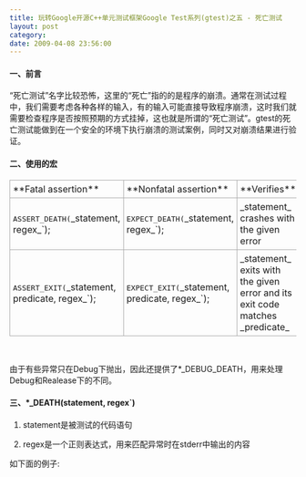 ```yaml
---
title: 玩转Google开源C++单元测试框架Google Test系列(gtest)之五 - 死亡测试
layout: post
category: 
date: 2009-04-08 23:56:00
---
```


#### 一、前言

&#8220;死亡测试&#8221;名字比较恐怖，这里的&#8220;死亡&#8221;指的的是程序的崩溃。通常在测试过程中，我们需要考虑各种各样的输入，有的输入可能直接导致程序崩溃，这时我们就需要检查程序是否按照预期的方式挂掉，这也就是所谓的&#8220;死亡测试&#8221;。gtest的死亡测试能做到在一个安全的环境下执行崩溃的测试案例，同时又对崩溃结果进行验证。

#### 二、使用的宏

<table>
     <tr>
         <td style="border: 1px solid #aaaaaa; padding: 5px;">**Fatal assertion** </td>
         <td style="border: 1px solid #aaaaaa; padding: 5px;"> **Nonfatal assertion** </td>
         <td style="border: 1px solid #aaaaaa; padding: 5px;"> **Verifies** </td>
     </tr>
     <tr>
         <td style="border: 1px solid #aaaaaa; padding: 5px;"> <tt>ASSERT_DEATH(</tt>_statement, regex_`); </td>
         <td style="border: 1px solid #aaaaaa; padding: 5px;"> <tt>EXPECT_DEATH(</tt>_statement, regex_`); </td>
         <td style="border: 1px solid #aaaaaa; padding: 5px;"> _statement_ crashes with the given error </td>
     </tr>
     <tr>
         <td style="border: 1px solid #aaaaaa; padding: 5px;"> <tt>ASSERT_EXIT(</tt>_statement, predicate, regex_`); </td>
         <td style="border: 1px solid #aaaaaa; padding: 5px;"> <tt>EXPECT_EXIT(</tt>_statement, predicate, regex_`); </td>
         <td style="border: 1px solid #aaaaaa; padding: 5px;">_statement_ exits with the given error and its exit code matches _predicate_</td>
     </tr>
</table>

&nbsp;

由于有些异常只在Debug下抛出，因此还提供了*_DEBUG_DEATH，用来处理Debug和Realease下的不同。

#### 三、*_DEATH(statement, regex`)

1. statement是被测试的代码语句

2. regex是一个正则表达式，用来匹配异常时在stderr中输出的内容

如下面的例子: 

<div class="cnblogs_code"><!--

Code highlighting produced by Actipro CodeHighlighter (freeware)

http://www.CodeHighlighter.com/

--><span style="color: #0000ff;">void</span><span style="color: #000000;">&nbsp;Foo()

{

&nbsp;&nbsp;&nbsp;&nbsp;</span><span style="color: #0000ff;">int</span><span style="color: #000000;">&nbsp;</span><span style="color: #000000;">*</span><span style="color: #000000;">pInt&nbsp;</span><span style="color: #000000;">=</span><span style="color: #000000;">&nbsp;</span><span style="color: #800080;">0</span><span style="color: #000000;">;

&nbsp;&nbsp;&nbsp;&nbsp;</span><span style="color: #000000;">*</span><span style="color: #000000;">pInt&nbsp;</span><span style="color: #000000;">=</span><span style="color: #000000;">&nbsp;</span><span style="color: #800080;">42</span><span style="color: #000000;">&nbsp;;

}

TEST(FooDeathTest,&nbsp;Demo)

{

&nbsp;&nbsp;&nbsp;&nbsp;EXPECT_DEATH(Foo(),&nbsp;</span><span style="color: #800000;">""</span><span style="color: #000000;">);

}</span></div>

&nbsp;

重要：编写死亡测试案例时，TEST的第一个参数，即testcase_name，请使用DeathTest后缀。原因是gtest会优先运行死亡测试案例，应该是为线程安全考虑。

#### 四、*_<tt>EXIT(</tt>_statement, predicate, regex_`)

1. statement是被测试的代码语句

2. predicate 在这里必须是一个委托，接收int型参数，并返回bool。只有当返回值为true时，死亡测试案例才算通过。gtest提供了一些常用的predicate：

<div class="cnblogs_code"><!--

Code highlighting produced by Actipro CodeHighlighter (freeware)

http://www.CodeHighlighter.com/

--><span style="color: #000000;">testing::ExitedWithCode(exit_code)</span></div>

如果程序正常退出并且退出码与exit_code相同则返回 <tt>true</tt>

<div class="cnblogs_code"><!--

Code highlighting produced by Actipro CodeHighlighter (freeware)
http://www.CodeHighlighter.com/

--><span style="color: #000000;">testing::KilledBySignal(signal_number)&nbsp;&nbsp;</span><span style="color: #008000;">//</span><span style="color: #008000;">&nbsp;Windows下不支持</span></div>

&nbsp;
如果程序被signal_number信号kill的话就返回true

3. regex是一个正则表达式，用来匹配异常时在stderr中输出的内容

这里， 要说明的是，*_DEATH其实是对*_EXIT进行的一次包装，*_DEATH的predicate判断进程是否以非0退出码退出或被一个信号杀死。

例子：

<div class="cnblogs_code"><!--

Code highlighting produced by Actipro CodeHighlighter (freeware)
http://www.CodeHighlighter.com/

--><span style="color: #000000;">TEST(ExitDeathTest,&nbsp;Demo)
{
&nbsp;&nbsp;&nbsp;&nbsp;EXPECT_EXIT(_exit(</span><span style="color: #800080;">1</span><span style="color: #000000;">),&nbsp;&nbsp;testing::ExitedWithCode(</span><span style="color: #800080;">1</span><span style="color: #000000;">),&nbsp;&nbsp;</span><span style="color: #800000;">""</span><span style="color: #000000;">);
}</span></div>

&nbsp;

#### 五、*_DEBUG_DEATH

先来看定义：
<div class="cnblogs_code"><!--

Code highlighting produced by Actipro CodeHighlighter (freeware)
http://www.CodeHighlighter.com/

--><span style="color: #000000;">#ifdef&nbsp;NDEBUG

</span><span style="color: #0000ff;">#define</span><span style="color: #000000;">&nbsp;EXPECT_DEBUG_DEATH(statement,&nbsp;regex)&nbsp;\</span><span style="color: #000000;">
&nbsp;&nbsp;</span><span style="color: #0000ff;">do</span><span style="color: #000000;">&nbsp;{&nbsp;statement;&nbsp;}&nbsp;</span><span style="color: #0000ff;">while</span><span style="color: #000000;">&nbsp;(</span><span style="color: #0000ff;">false</span><span style="color: #000000;">)

</span><span style="color: #0000ff;">#define</span><span style="color: #000000;">&nbsp;ASSERT_DEBUG_DEATH(statement,&nbsp;regex)&nbsp;\</span><span style="color: #000000;">
&nbsp;&nbsp;</span><span style="color: #0000ff;">do</span><span style="color: #000000;">&nbsp;{&nbsp;statement;&nbsp;}&nbsp;</span><span style="color: #0000ff;">while</span><span style="color: #000000;">&nbsp;(</span><span style="color: #0000ff;">false</span><span style="color: #000000;">)

</span><span style="color: #0000ff;">#else</span><span style="color: #000000;">

</span><span style="color: #0000ff;">#define</span><span style="color: #000000;">&nbsp;EXPECT_DEBUG_DEATH(statement,&nbsp;regex)&nbsp;\</span><span style="color: #000000;">
&nbsp;&nbsp;EXPECT_DEATH(statement,&nbsp;regex)

</span><span style="color: #0000ff;">#define</span><span style="color: #000000;">&nbsp;ASSERT_DEBUG_DEATH(statement,&nbsp;regex)&nbsp;\</span><span style="color: #000000;">
&nbsp;&nbsp;ASSERT_DEATH(statement,&nbsp;regex)

</span><span style="color: #0000ff;">#endif</span><span style="color: #000000;">&nbsp;&nbsp;</span><span style="color: #008000;">//</span><span style="color: #008000;">&nbsp;NDEBUG&nbsp;for&nbsp;EXPECT_DEBUG_DEATH</span></div>

&nbsp;

可以看到，在Debug版和Release版本下， *_DEBUG_DEATH的定义不一样。因为很多异常只会在Debug版本下抛出，而在Realease版本下不会抛出，所以针对Debug和Release分别做了不同的处理。看gtest里自带的例子就明白了：
<div class="cnblogs_code"><!--

Code highlighting produced by Actipro CodeHighlighter (freeware)
http://www.CodeHighlighter.com/

--><span style="color: #0000ff;">int</span><span style="color: #000000;">&nbsp;DieInDebugElse12(</span><span style="color: #0000ff;">int</span><span style="color: #000000;">*</span><span style="color: #000000;">&nbsp;sideeffect)&nbsp;{
&nbsp;&nbsp;&nbsp;&nbsp;</span><span style="color: #0000ff;">if</span><span style="color: #000000;">&nbsp;(sideeffect)&nbsp;</span><span style="color: #000000;">*</span><span style="color: #000000;">sideeffect&nbsp;</span><span style="color: #000000;">=</span><span style="color: #000000;">&nbsp;</span><span style="color: #800080;">12</span><span style="color: #000000;">;
#ifndef&nbsp;NDEBUG
&nbsp;&nbsp;&nbsp;&nbsp;GTEST_LOG_(FATAL,&nbsp;</span><span style="color: #800000;">"</span><span style="color: #800000;">debug&nbsp;death&nbsp;inside&nbsp;DieInDebugElse12()</span><span style="color: #800000;">"</span><span style="color: #000000;">);
</span><span style="color: #0000ff;">#endif</span><span style="color: #000000;">&nbsp;&nbsp;</span><span style="color: #008000;">//</span><span style="color: #008000;">&nbsp;NDEBUG</span><span style="color: #000000;">
&nbsp;&nbsp;&nbsp;&nbsp;</span><span style="color: #0000ff;">return</span><span style="color: #000000;">&nbsp;</span><span style="color: #800080;">12</span><span style="color: #000000;">;
}

TEST(TestCase,&nbsp;TestDieOr12WorksInDgbAndOpt)
{
&nbsp;&nbsp;&nbsp;&nbsp;</span><span style="color: #0000ff;">int</span><span style="color: #000000;">&nbsp;sideeffect&nbsp;</span><span style="color: #000000;">=</span><span style="color: #000000;">&nbsp;</span><span style="color: #800080;">0</span><span style="color: #000000;">;
&nbsp;&nbsp;&nbsp;&nbsp;</span><span style="color: #008000;">//</span><span style="color: #008000;">&nbsp;Only&nbsp;asserts&nbsp;in&nbsp;dbg.</span><span style="color: #008000;">
</span><span style="color: #000000;">&nbsp;&nbsp;&nbsp;&nbsp;EXPECT_DEBUG_DEATH(DieInDebugElse12(</span><span style="color: #000000;">&amp;</span><span style="color: #000000;">sideeffect),&nbsp;</span><span style="color: #800000;">"</span><span style="color: #800000;">death</span><span style="color: #800000;">"</span><span style="color: #000000;">);

&nbsp;&nbsp;&nbsp;&nbsp;#ifdef&nbsp;NDEBUG
&nbsp;&nbsp;&nbsp;&nbsp;</span><span style="color: #008000;">//</span><span style="color: #008000;">&nbsp;opt-mode&nbsp;has&nbsp;sideeffect&nbsp;visible.</span><span style="color: #008000;">
</span><span style="color: #000000;">&nbsp;&nbsp;&nbsp;&nbsp;EXPECT_EQ(</span><span style="color: #800080;">12</span><span style="color: #000000;">,&nbsp;sideeffect);
&nbsp;&nbsp;&nbsp;&nbsp;</span><span style="color: #0000ff;">#else</span><span style="color: #000000;">
&nbsp;&nbsp;&nbsp;&nbsp;</span><span style="color: #008000;">//</span><span style="color: #008000;">&nbsp;dbg-mode&nbsp;no&nbsp;visible&nbsp;sideeffect.</span><span style="color: #008000;">
</span><span style="color: #000000;">&nbsp;&nbsp;&nbsp;&nbsp;EXPECT_EQ(</span><span style="color: #800080;">0</span><span style="color: #000000;">,&nbsp;sideeffect);
&nbsp;&nbsp;&nbsp;&nbsp;</span><span style="color: #0000ff;">#endif</span><span style="color: #000000;">
}</span></div>

&nbsp;

#### 六、关于正则表达式

在<a name="Regular_Expression_Syntax">POSIX系统（</a><a name="Regular_Expression_Syntax">Linux, Cygwin, 和 Mac</a><a name="Regular_Expression_Syntax">）</a>中，gtest的死亡测试中使用的是<a name="Regular_Expression_Syntax">POSIX风格的正则表达式，</a><a name="Regular_Expression_Syntax">想了解POSIX风格</a>表达式可参考： 

1. <a style="width: 20px; height: 20px; text-indent: 20px; background-repeat: no-repeat; background-image: url(/CuteSoft_Client/CuteEditor/Load.ashx?type=image&amp;file=anchor.gif);" name="Regular_Expression_Syntax"></a>[POSIX extended regular expression](http://www.opengroup.org/onlinepubs/009695399/basedefs/xbd_chap09.html#tag_09_04)

2.<a name="Regular_Expression_Syntax"> </a>[Wikipedia entry](http://en.wikipedia.org/wiki/Regular_expression#POSIX_Extended_Regular_Expressions). <a style="width: 20px; height: 20px; text-indent: 20px; background-repeat: no-repeat; background-image: url(/CuteSoft_Client/CuteEditor/Load.ashx?type=image&amp;file=anchor.gif);" name="Regular_Expression_Syntax"></a> 

在Windows系统中，gtest的死亡测试中使用的是gtest自己实现的简单的正则表达式语法。 相比POSIX风格，gtest的简单正则表达式少了很多内容，比如 <tt>("x|y"</tt>), (<tt>"(xy)"</tt>), (<tt>"[xy]"</tt>) 和<tt>("x{5,7}")都不支持。</tt>

下面是简单正则表达式支持的一些内容：

<table><tr><td style="border: 1px solid #aaaaaa; padding: 5px;"> 
</td><td style="border: 1px solid #aaaaaa; padding: 5px;"> matches any literal character <tt>c</tt> </td></tr> <tr><td style="border: 1px solid #aaaaaa; padding: 5px;"> <tt>\\d</tt> </td><td style="border: 1px solid #aaaaaa; padding: 5px;"> matches any decimal digit </td></tr> <tr><td style="border: 1px solid #aaaaaa; padding: 5px;"> <tt>\\D</tt> </td><td style="border: 1px solid #aaaaaa; padding: 5px;"> matches any character that's not a decimal digit </td></tr> <tr><td style="border: 1px solid #aaaaaa; padding: 5px;"> <tt>\\f</tt> </td><td style="border: 1px solid #aaaaaa; padding: 5px;"> matches <tt>\f</tt> </td></tr> <tr><td style="border: 1px solid #aaaaaa; padding: 5px;"> <tt>\\n</tt> </td><td style="border: 1px solid #aaaaaa; padding: 5px;"> matches <tt>\n</tt> </td></tr> <tr><td style="border: 1px solid #aaaaaa; padding: 5px;"> <tt>\\r</tt> </td><td style="border: 1px solid #aaaaaa; padding: 5px;"> matches <tt>\r</tt> </td></tr> <tr><td style="border: 1px solid #aaaaaa; padding: 5px;"> <tt>\\s</tt> </td><td style="border: 1px solid #aaaaaa; padding: 5px;"> matches any ASCII whitespace, including <tt>\n</tt> </td></tr> <tr><td style="border: 1px solid #aaaaaa; padding: 5px;"> <tt>\\S</tt> </td><td style="border: 1px solid #aaaaaa; padding: 5px;"> matches any character that's not a whitespace </td></tr> <tr><td style="border: 1px solid #aaaaaa; padding: 5px;"> <tt>\\t</tt> </td><td style="border: 1px solid #aaaaaa; padding: 5px;"> matches <tt>\t</tt> </td></tr> <tr><td style="border: 1px solid #aaaaaa; padding: 5px;"> <tt>\\v</tt> </td><td style="border: 1px solid #aaaaaa; padding: 5px;"> matches <tt>\v</tt> </td></tr> <tr><td style="border: 1px solid #aaaaaa; padding: 5px;"> <tt>\\w</tt> </td><td style="border: 1px solid #aaaaaa; padding: 5px;"> matches any letter, <tt>_</tt>, or decimal digit </td></tr> <tr><td style="border: 1px solid #aaaaaa; padding: 5px;"> <tt>\\W</tt> </td><td style="border: 1px solid #aaaaaa; padding: 5px;"> matches any character that <tt>\\w</tt> doesn't match </td></tr> <tr><td style="border: 1px solid #aaaaaa; padding: 5px;"> <tt>\\c</tt> </td><td style="border: 1px solid #aaaaaa; padding: 5px;"> matches any literal character <tt>c</tt>, which must be a punctuation </td></tr> <tr><td style="border: 1px solid #aaaaaa; padding: 5px;"> <tt>.</tt> </td><td style="border: 1px solid #aaaaaa; padding: 5px;"> matches any single character except <tt>\n</tt> </td></tr> <tr><td style="border: 1px solid #aaaaaa; padding: 5px;"> <tt>A?</tt> </td><td style="border: 1px solid #aaaaaa; padding: 5px;"> matches 0 or 1 occurrences of <tt>A</tt> </td></tr> <tr><td style="border: 1px solid #aaaaaa; padding: 5px;"> <tt>A*</tt> </td><td style="border: 1px solid #aaaaaa; padding: 5px;"> matches 0 or many occurrences of <tt>A</tt> </td></tr> <tr><td style="border: 1px solid #aaaaaa; padding: 5px;"> <tt>A+</tt> </td><td style="border: 1px solid #aaaaaa; padding: 5px;"> matches 1 or many occurrences of <tt>A</tt> </td></tr> <tr><td style="border: 1px solid #aaaaaa; padding: 5px;"> <tt>^</tt> </td><td style="border: 1px solid #aaaaaa; padding: 5px;"> matches the beginning of a string (not that of each line) </td></tr> <tr><td style="border: 1px solid #aaaaaa; padding: 5px;"> <tt>$</tt> </td><td style="border: 1px solid #aaaaaa; padding: 5px;"> matches the end of a string (not that of each line) </td></tr> <tr><td style="border: 1px solid #aaaaaa; padding: 5px;"> <tt>xy</tt> </td><td style="border: 1px solid #aaaaaa; padding: 5px;"> matches <tt>x</tt> followed by <tt>y</tt></td></tr></table>

&nbsp;

gtest定义两个宏，用来表示当前系统支持哪套正则表达式风格：

<tt>1. POSIX风格：GTEST_USES_POSIX_RE</tt> = 1 

2. Simple风格：<tt>GTEST_USES_SIMPLE_RE=1</tt> 

#### 七、死亡测试运行方式

1. fast方式（默认的方式）
<div class="cnblogs_code"><!--

Code highlighting produced by Actipro CodeHighlighter (freeware)
http://www.CodeHighlighter.com/

--><span style="color: #000000;">testing::FLAGS_gtest_death_test_style&nbsp;</span><span style="color: #000000;">=</span><span style="color: #000000;">&nbsp;</span><span style="color: #800000;">"fast</span><span style="color: #800000;">"</span><span style="color: #000000;">;</span></div>

2. threadsafe方式

<div class="cnblogs_code"><!--

Code highlighting produced by Actipro CodeHighlighter (freeware)
http://www.CodeHighlighter.com/

--><span style="color: #000000;">testing::FLAGS_gtest_death_test_style&nbsp;</span><span style="color: #000000;">=</span><span style="color: #000000;">&nbsp;</span><span style="color: #800000;">"</span><span style="color: #800000;">threadsafe</span><span style="color: #800000;">"</span><span style="color: #000000;">;</span></div>

你可以在 <tt>main()</tt> 里为所有的死亡测试设置测试形式，也可以为某次测试单独设置。Google Test会在每次测试之前保存这个标记并在测试完成后恢复，所以你不需要去管这部分工作 。如：
<div class="cnblogs_code"><!--

Code highlighting produced by Actipro CodeHighlighter (freeware)
http://www.CodeHighlighter.com/

--><span style="color: #000000;">TEST(MyDeathTest,&nbsp;TestOne)&nbsp;{
&nbsp;&nbsp;testing::FLAGS_gtest_death_test_style&nbsp;</span><span style="color: #000000;">=</span><span style="color: #000000;">&nbsp;</span><span style="color: #800000;">"</span><span style="color: #800000;">threadsafe</span><span style="color: #800000;">"</span><span style="color: #000000;">;
&nbsp;&nbsp;</span><span style="color: #008000;">//</span><span style="color: #008000;">&nbsp;This&nbsp;test&nbsp;is&nbsp;run&nbsp;in&nbsp;the&nbsp;"threadsafe"&nbsp;style:</span><span style="color: #008000;">
</span><span style="color: #000000;">&nbsp;&nbsp;ASSERT_DEATH(ThisShouldDie(),&nbsp;</span><span style="color: #800000;">""</span><span style="color: #000000;">);
}

TEST(MyDeathTest,&nbsp;TestTwo)&nbsp;{
&nbsp;&nbsp;</span><span style="color: #008000;">//</span><span style="color: #008000;">&nbsp;This&nbsp;test&nbsp;is&nbsp;run&nbsp;in&nbsp;the&nbsp;"fast"&nbsp;style:</span><span style="color: #008000;">
</span><span style="color: #000000;">&nbsp;&nbsp;ASSERT_DEATH(ThisShouldDie(),&nbsp;</span><span style="color: #800000;">""</span><span style="color: #000000;">);
}

</span><span style="color: #0000ff;">int</span><span style="color: #000000;">&nbsp;main(</span><span style="color: #0000ff;">int</span><span style="color: #000000;">&nbsp;argc,&nbsp;</span><span style="color: #0000ff;">char</span><span style="color: #000000;">**</span><span style="color: #000000;">&nbsp;argv)&nbsp;{
&nbsp;&nbsp;testing::InitGoogleTest(</span><span style="color: #000000;">&amp;</span><span style="color: #000000;">argc,&nbsp;argv);
&nbsp;&nbsp;testing::FLAGS_gtest_death_test_style&nbsp;</span><span style="color: #000000;">=</span><span style="color: #000000;">&nbsp;</span><span style="color: #800000;">"</span><span style="color: #800000;">fast</span><span style="color: #800000;">"</span><span style="color: #000000;">;
&nbsp;&nbsp;</span><span style="color: #0000ff;">return</span><span style="color: #000000;">&nbsp;RUN_ALL_TESTS();
}</span></div>

&nbsp;

#### 八、注意事项

1. 不要在死亡测试里释放内存。

2. 在父进程里再次释放内存。

3. 不要在程序中使用内存堆检查。

####  九、总结

关于死亡测试，gtest官方的文档已经很详细了，同时在源码中也有大量的示例。如想了解更多的请参考官方的文档，或是直接看gtest源码。

简单来说，通过*_DEATH(statement, regex`)和*_<tt>EXIT(</tt>_statement, predicate, regex_`)，我们可以非常方便的编写导致崩溃的测试案例，并且在不影响其他案例执行的情况下，对崩溃案例的结果进行检查。

系列链接：
  
[1.玩转Google开源C++单元测试框架Google Test系列(gtest)之一 - 初识gtest](http://www.cnblogs.com/coderzh/archive/2009/03/31/1426758.html)
  
[2.玩转Google开源C++单元测试框架Google Test系列(gtest)之二 - 断言](http://www.cnblogs.com/coderzh/archive/2009/04/06/1430364.html)
  
[3.玩转Google开源C++单元测试框架Google Test系列(gtest)之三 - 事件机制](http://www.cnblogs.com/coderzh/archive/2009/04/06/1430396.html)
  
[4.玩转Google开源C++单元测试框架Google Test系列(gtest)之四 - 参数化](http://www.cnblogs.com/coderzh/archive/2009/04/08/1431297.html) 
  
[5.玩转Google开源C++单元测试框架Google Test系列(gtest)之五 - 死亡测试](http://www.cnblogs.com/coderzh/archive/2009/04/08/1432043.html) 
  
[6.玩转Google开源C++单元测试框架Google Test系列(gtest)之六 - 运行参数](http://www.cnblogs.com/coderzh/archive/2009/04/10/1432789.html) 
  
[7.玩转Google开源C++单元测试框架Google Test系列(gtest)之七 - 深入解析gtest](http://www.cnblogs.com/coderzh/archive/2009/04/11/1433744.html)

 [8.玩转Google开源C++单元测试框架Google Test系列(gtest)之八 - 打造自己的单元测试框架](http://www.cnblogs.com/coderzh/archive/2009/04/12/1434155.html)

&nbsp;